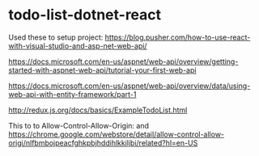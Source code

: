 # todo-list-dotnet-react

Used these to setup project:
https://blog.pusher.com/how-to-use-react-with-visual-studio-and-asp-net-web-api/

https://docs.microsoft.com/en-us/aspnet/web-api/overview/getting-started-with-aspnet-web-api/tutorial-your-first-web-api

https://docs.microsoft.com/en-us/aspnet/web-api/overview/data/using-web-api-with-entity-framework/part-1

http://redux.js.org/docs/basics/ExampleTodoList.html

This to to Allow-Control-Allow-Origin:
and https://chrome.google.com/webstore/detail/allow-control-allow-origi/nlfbmbojpeacfghkpbjhddihlkkiljbi/related?hl=en-US

